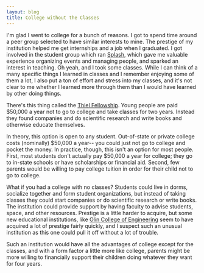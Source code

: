 ```yaml
---
layout: blog
title: College without the Classes
---
```

I'm glad I went to college for a bunch of reasons.  I got to spend time around a peer group selected to have similar interests to mine.  The prestige of my institution helped me get internships and a job when I graduated.  I got involved in the student group which ran [Splash](http://en.wikipedia.org/wiki/Splash!), which gave me valuable experience organizing events and managing people, and sparked an interest in teaching.  Oh yeah, and I took some classes.  While I can think of a many specific things I learned in classes and I remember enjoying some of them a lot, I also put a ton of effort and stress into my classes, and it's not clear to me whether I learned more through them than I would have learned by other doing things.

There's this thing called the [Thiel Fellowship](http://www.thielfellowship.org/become-a-fellow/about-the-program/).  Young people are paid $50,000 a year not to go to college and take classes for two years.  Instead they found companies and do scientific research and write books and otherwise educate themselves.  

In theory, this option is open to any student.  Out-of-state or private college costs (nominally) $50,000 a year-- you could just not go to college and pocket the money.  In practice, though, this isn't an option for most people.  First, most students don't actually pay $50,000 a year for college; they go to in-state schools or have scholarships or financial aid.  Second, few parents would be willing to pay college tuition in order for their child not to go to college.

What if you had a college with no classes?  Students could live in dorms, socialize together and form student organizations, but instead of taking classes they could start companies or do scientific research or write books.  The institution could provide support by having faculty to advise students, space, and other resources.  Prestige is a little harder to acquire, but some new educational institutions, like [Olin College of Engineering](http://www.olin.edu/) seem to have acquired a lot of prestige fairly quickly, and I suspect such an unusual institution as this one could pull it off without a lot of trouble.

Such an institution would have all the advantages of college except for the classes, and with a form factor a little more like college, parents might be more willing to financially support their children doing whatever they want for four years.
